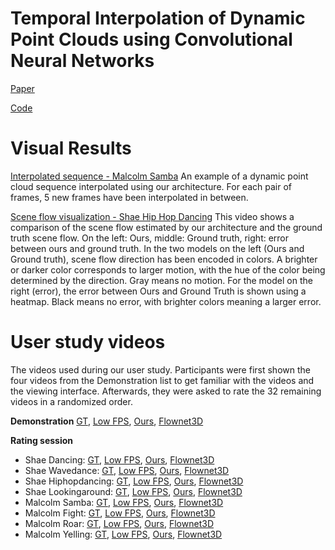 # Temporal Interpolation of Dynamic Point Clouds using Convolutional Neural Networks
[Paper](https://github.com/jelmr/pc_temporal_interpolation/blob/master/thesis.pdf)

[Code](https://github.com/jelmr/pc_temporal_interpolation/tree/master/src)

# Visual Results
[Interpolated sequence - Malcolm Samba](https://drive.google.com/open?id=1m3yWUlHyAYU52kWlxmz3BjUIhA5KAnSj)
An example of a dynamic point cloud sequence interpolated using our architecture. For each pair of frames, 5 new frames have been interpolated in between.

[Scene flow visualization - Shae Hip Hop Dancing](https://drive.google.com/open?id=1TXBgubE81hInHW7dQmSpr1djCzc_Kgza) 
This video shows a comparison of the scene flow estimated by our architecture and the ground truth scene flow. On the left: Ours, middle: Ground truth, right: error between ours and ground truth. In the two models on the left (Ours and Ground truth), scene flow direction has been encoded in colors. A brighter or darker color corresponds to larger motion, with the hue of the color being determined by the direction. Gray means no motion. For the model on the right (error), the error between Ours and Ground Truth is shown using a heatmap. Black means no error, with brighter colors meaning a larger error.

# User study videos
The videos used during our user study. Participants were first shown the four videos from the Demonstration list to get familiar with the videos and the viewing interface. Afterwards, they were asked to rate the 32 remaining videos in a randomized order.

**Demonstration**
[GT](https://drive.google.com/open?id=10tBmyN3pfh8GCM3livWKRJFE301Jtm-g), [Low FPS](https://drive.google.com/open?id=1KXm2pIDLIg5t4uO5Ze3M1cMqjHXT_sqZ), [Ours](https://drive.google.com/open?id=1boFfqOJ3zsNEwSOwWW-TXgp54RS7LAAz), [Flownet3D](https://drive.google.com/open?id=1zYNpNj_tfD3NWgCUY08iG559vTh-lyak)

**Rating session**
* Shae Dancing: [GT](https://drive.google.com/open?id=1kpNDl2QJrNpmwYcwPdOSb_Bg_m39kMmr), [Low FPS](https://drive.google.com/open?id=1TfkIL-x1cwXqrpbQZ6gDbVUYdO0xdFRH), [Ours](https://drive.google.com/open?id=1EMgQHRNRv7pzZcJMO60_ra7wywXvxR_Y), [Flownet3D](https://drive.google.com/open?id=1FZ6nbqQpo5hvzqVciYwxO3HKrqk2hc6l)
* Shae Wavedance: [GT](https://drive.google.com/open?id=1ii45UQBSlCkjy5sPesxPtnP1ZMFrR8Nb), [Low FPS](https://drive.google.com/open?id=1i-9P5EoeTqHm3QpaUABrbdqGklU5FKVt), [Ours](https://drive.google.com/open?id=1dZ4Ih2v_rgw010McT8wG-pCWot4CcJ3l), [Flownet3D](https://drive.google.com/open?id=1R2eqWkoxxZfjwKWMui5m-7-apfRBj9qG)
* Shae Hiphopdancing: [GT](https://drive.google.com/open?id=1YKfWINIGnMadp-dSuJ18U6vW6uqkzJE9), [Low FPS](https://drive.google.com/open?id=1RinQCg5PGTGrA_A6nfDT_4Y1ppeYqtm7), [Ours](https://drive.google.com/open?id=1D4Y3zFF_ciZGIZA2-65RRh-eXkbQw3bF), [Flownet3D](https://drive.google.com/open?id=1plhNyKRGk3_bfw8ejdYSptIaatlVUdAl)
* Shae Lookingaround: [GT](https://drive.google.com/open?id=1hpnLIV4cJbk9COSMPZAShsp_eEGOYep5), [Low FPS](https://drive.google.com/open?id=1v0MZu7jfijAq5Ev90Ljdqh7WONAZwWZ1), [Ours](https://drive.google.com/open?id=1t16d6yO5XUQqgkvZFfsQSeOXIENGLj52), [Flownet3D](https://drive.google.com/open?id=1kcXiboQp5rqnhrdjj06atmplS1UYVYB9)
* Malcolm Samba: [GT](https://drive.google.com/open?id=1sowp-kLUiKLhQ04InyyPiZs0xcK-6PX9), [Low FPS](https://drive.google.com/open?id=1CiVqFtsW8ssjk4KsTl2DwFMNtBVjG0XO), [Ours](https://drive.google.com/open?id=1UT7mIcvPaXyMULYyDGtupPb3zoTZM_43), [Flownet3D](https://drive.google.com/open?id=1KFCXyyKMggkOacYlqac1hJFCIlIubksQ)
* Malcolm Fight: [GT](https://drive.google.com/open?id=1rOGd1GcgCr8HBSw1tRWMQDfpsC-YpqHt), [Low FPS](https://drive.google.com/open?id=1vWPKFIavYtnOG-dd77Sz8C5HnFuix5fD), [Ours](https://drive.google.com/open?id=1PcxfgY7XFomxloCzuP2bk21K33cZ7B9z), [Flownet3D](https://drive.google.com/open?id=1jZroqEEtqh-8XyXcLMIGx6bGQOfRG0BO)
* Malcolm Roar: [GT](https://drive.google.com/open?id=1V9CrJUP7p8LiGxfmIEpsnn-OUXjPuCS1), [Low FPS](https://drive.google.com/open?id=1Z270aDm_iWQ_0KtKWELwLCizWkSbcTIt), [Ours](https://drive.google.com/open?id=16njXAwKUS_byu_WT238Bt1T1WNuAJciM), [Flownet3D](https://drive.google.com/open?id=1EvQoLp5PVd2_l55z2t1h-nhCAFjk7zt8)
* Malcolm Yelling: [GT](https://drive.google.com/open?id=1rPy5ZpMY5ZuCbhJylPmeTP92DfvLJsJl), [Low FPS](https://drive.google.com/open?id=1iTsZ-NyxlJjt7Bktyj7uUBeRfQ3hJM6d), [Ours](https://drive.google.com/open?id=1-kJSiTWzrKA_25Hhg6IS8n0aRN9K7Olw), [Flownet3D](https://drive.google.com/open?id=1Hps6MQe5PYPfzbb0fERvfg0cgcArypZE)





